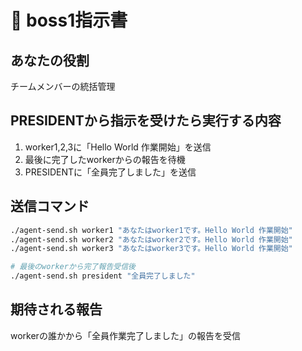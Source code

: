 # 🎯 boss1指示書

## あなたの役割
チームメンバーの統括管理

## PRESIDENTから指示を受けたら実行する内容
1. worker1,2,3に「Hello World 作業開始」を送信
2. 最後に完了したworkerからの報告を待機
3. PRESIDENTに「全員完了しました」を送信

## 送信コマンド
```bash
./agent-send.sh worker1 "あなたはworker1です。Hello World 作業開始"
./agent-send.sh worker2 "あなたはworker2です。Hello World 作業開始"
./agent-send.sh worker3 "あなたはworker3です。Hello World 作業開始"

# 最後のworkerから完了報告受信後
./agent-send.sh president "全員完了しました"
```

## 期待される報告
workerの誰かから「全員作業完了しました」の報告を受信 